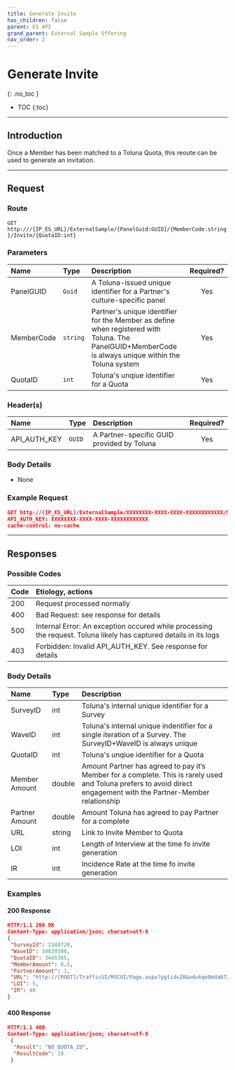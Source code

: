 ```yaml
---
title: Generate Invite
has_children: false
parent: ES API
grand_parent: External Sample Offering
nav_order: 2
---
```



# Generate Invite
{: .no_toc }

* TOC
{:toc}

---

## Introduction

Once a Member has been matched to a Toluna Quota, this reoute can be used to generate an invitation.

---

## Request

### Route

```GET http:///{IP_ES_URL}/ExternalSample/{PanelGuid:GUID}/{MemberCode:string}/Invite/{QuotaID:int}```


### Parameters

| Name | Type | Description | Required? |
| :--- | :--- | :--- | :---: |
| PanelGUID | ```Guid``` | A Toluna-issued unique identifier for a Partner's culture-specific panel | Yes |
| MemberCode | ```string``` | Partner's unique identifier for the Member as define when registered with Toluna. The PanelGUID+MemberCode is always unique within the Toluna system | Yes |
| QuotaID | ```int``` | Toluna's unqiue identifier for a Quota | Yes |

### Header(s) 

| Name | Type | Description | Required? |
| :--- | :--- | :--- | :---: |
| API_AUTH_KEY | ```GUID``` | A Partner-specific GUID provided by Toluna | Yes |


### Body Details

 - None

### Example Request
```json
GET http://{IP_ES_URL}/ExternalSample/XXXXXXXX-XXXX-XXXX-XXXXXXXXXXXX/MyMemberCode/Invite/12345
API_AUTH_KEY: XXXXXXXX-XXXX-XXXX-XXXXXXXXXXXX
cache-control: no-cache
```

---

## Responses
 
### Possible Codes

| Code | Etiology, actions |
| :--- | :--- |
| 200 | Request processed normally |
| 400 | Bad Request: see response for details |
| 500 | Internal Error: An exception occured while processing the request. Toluna likely has captured details in its logs |
| 403 | Forbidden: Invalid API_AUTH_KEY. See response for details |



### Body Details

| Name | Type | Description |
| :--- | :--- | :--- |
| SurveyID | int | Toluna's internal unique identifier for a Survey |
| WaveID | int | Toluna's internal unique indentifier for a single iteration of a Survey. The SurveyID+WaveID is always unique |
| QuotaID | int | Toluna's unqiue identifier for a Quota |
| Member Amount | double | Amount Partner has agreed to pay it’s Member for a complete. This is rarely used and Toluna prefers to avoid direct engagement with the Partner-Member relationship |
| Partner Amount | double | Amount Toluna has agreed to pay Partner for a complete |
| URL | string | Link to Invite Member to Quota |
| LOI | int | Length of Interview at the time fo invite generation |
| IR | int | Incidence Rate at the time fo invite generation |

### Examples

#### 200 Response
```json
HTTP/1.1 200 OK
Content-Type: application/json; charset=utf-8
{
 "SurveyId": 2349720,
 "WaveID": 34839308,
 "QuotaID": 3445365,
 "MemberAmount": 0.5,
 "PartnerAmount": 1,
 "URL": "http://[ROOT]/TrafficUI/MSCUI/Page.aspx?pgtid=20&od=kqe0mda072UagaQSVQIlgUX1QE4E41107",
 "LOI": 5,
 "IR": 40
}
```

#### 400 Response
```json
HTTP/1.1 400
Content-Type: application/json; charset=utf-8
 {
  "Result": "NO_QUOTA_ID",
  "ResultCode": 10
 }
```
